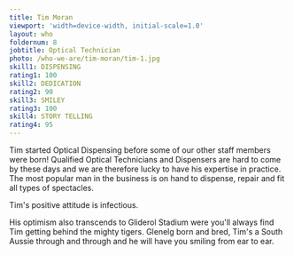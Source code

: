 ```yaml
---
title: Tim Moran
viewport: 'width=device-width, initial-scale=1.0'
layout: who
foldernum: 8
jobtitle: Optical Technician
photo: /who-we-are/tim-moran/tim-1.jpg
skill1: DISPENSING
rating1: 100
skill2: DEDICATION
rating2: 90
skill3: SMILEY
rating3: 100
skill4: STORY TELLING
rating4: 95
---
```


Tim started Optical Dispensing before some of our other staff members were born! Qualified Optical Technicians and Dispensers are hard to come by these days and we are therefore lucky to have his expertise in practice. The most popular man in the business is on hand to dispense, repair and fit all types of spectacles. 

Tim's positive attitude is infectious. 

His optimism also transcends to Gliderol Stadium were you'll always find Tim getting behind the mighty tigers. Glenelg born and bred, Tim's a South Aussie through and through and he will have you smiling from ear to ear.
